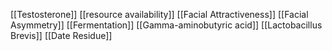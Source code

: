 [[Testosterone]]
[[resource availability]]
[[Facial Attractiveness]]
[[Facial Asymmetry]]
[[Fermentation]]
[[Gamma-aminobutyric acid]]
[[Lactobacillus Brevis]]
[[Date Residue]]
